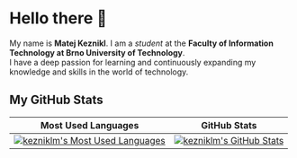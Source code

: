 # Hello there 👋
My name is **Matej Keznikl**.
I am a *student* at the **Faculty of Information Technology at Brno University of Technology**. \
I have a deep passion for learning and continuously expanding my knowledge and skills in the world of technology.

## My GitHub Stats

| Most Used Languages | GitHub Stats |
| ------------------- | ------------ |
| [![kezniklm's Most Used Languages](https://github-stats-kezniklm.vercel.app/api/top-langs/?username=kezniklm&langs_count=10&layout=compact&theme=monokai)](https://github.com/kezniklm) | [![kezniklm's GitHub Stats](https://github-stats-kezniklm.vercel.app/api?username=kezniklm&count_private=true&hide=contribs&show_icons=true&theme=monokai&include_all_commits=true)](https://github.com/kezniklm) |
